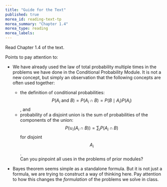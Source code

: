 ```yaml
---
title: "Guide for the Text"
published: true
morea_id: reading-text-tp
morea_summary: "Chapter 1.4"
morea_type: reading
morea_labels:
---
```


Read Chapter 1.4 of the text.

Points to pay attention to: 

* We have already used the law of total probability multiple times in
 the problems we have done in the Conditional Probability Module. It
 is not a new concept, but simply an observation that the following
 concepts are often used together:
     * the definition of conditional probabilities: $$P(A_i \textrm{ and } B) =P(A_i\cap B)= P(B \mid A_i)P(A_i)$$, and
     * probability of a disjoint union is the sum of probabilities of the components of the union: $$P( \cup_i (A_i \cap B) ) = \sum_i P(A_i\cap B)$$ for disjoint $$A_i$$.  
	 Can you pinpoint all uses in the problems of prior modules? 

* Bayes theorem seems simple as a standalone formula. But it is not just a formula, we are trying to construct a way of thinking here. Pay attention to how this changes the *formulation* of the problems we solve in class. 
